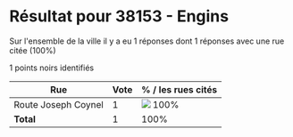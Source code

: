 # Résultat pour 38153 - Engins

Sur l'ensemble de la ville il y a eu 1 réponses dont 1 réponses avec une rue citée (100%)

1 points noirs identifiés

| Rue | Vote | % / les rues cités|
|-----|------|-------------------|
| Route Joseph Coynel | 1 | <img src="../../img/bar_100.gif" />&nbsp;100%|
| **Total** | 1 | 100%|
